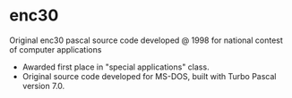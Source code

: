 # enc30
Original enc30 pascal source code developed @ 1998 for national contest of computer applications

- Awarded first place in "special applications" class.
- Original source code developed for MS-DOS, built with Turbo Pascal version 7.0.

